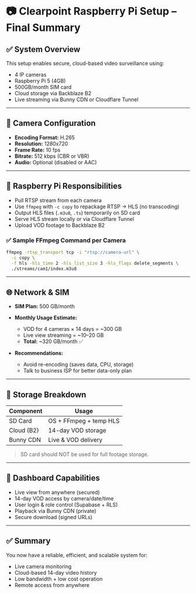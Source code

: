 # 📷 Clearpoint Raspberry Pi Setup – Final Summary

## ✅ System Overview

This setup enables secure, cloud-based video surveillance using:
- 4 IP cameras
- Raspberry Pi 5 (4GB)
- 500GB/month SIM card
- Cloud storage via Backblaze B2
- Live streaming via Bunny CDN or Cloudflare Tunnel

---

## 🎥 Camera Configuration

- **Encoding Format:** H.265
- **Resolution:** 1280x720
- **Frame Rate:** 10 fps
- **Bitrate:** 512 kbps (CBR or VBR)
- **Audio:** Optional (disabled or AAC)

---

## 🍓 Raspberry Pi Responsibilities

- Pull RTSP stream from each camera
- Use `ffmpeg` with `-c copy` to repackage RTSP → HLS (no transcoding)
- Output HLS files (`.m3u8`, `.ts`) temporarily on SD card
- Serve HLS stream locally or via Cloudflare Tunnel
- Upload VOD footage to Backblaze B2

### ✅ Sample FFmpeg Command per Camera

```bash
ffmpeg -rtsp_transport tcp -i "rtsp://camera-url" \
  -c copy \
  -f hls -hls_time 2 -hls_list_size 3 -hls_flags delete_segments \
  ./streams/cam1/index.m3u8
```

---

## 🌐 Network & SIM

- **SIM Plan:** 500 GB/month
- **Monthly Usage Estimate:**
  - VOD for 4 cameras × 14 days = ~300 GB
  - Live view streaming = ~10–20 GB
  - **Total:** ~320 GB/month ✅

- **Recommendations:**
  - Avoid re-encoding (saves data, CPU, storage)
  - Talk to business ISP for better data-only plan

---

## 💾 Storage Breakdown

| Component     | Usage                   |
|---------------|--------------------------|
| SD Card       | OS + FFmpeg + temp HLS   |
| Cloud (B2)    | 14-day VOD storage       |
| Bunny CDN     | Live & VOD delivery      |

> SD card should NOT be used for full footage storage.

---

## 🧩 Dashboard Capabilities

- Live view from anywhere (secured)
- 14-day VOD access by camera/date/time
- User login & role control (Supabase + RLS)
- Playback via Bunny CDN (private)
- Secure download (signed URLs)

---

## ✅ Summary

You now have a reliable, efficient, and scalable system for:
- Live camera monitoring
- Cloud-based 14-day video history
- Low bandwidth + low cost operation
- Remote access from anywhere

